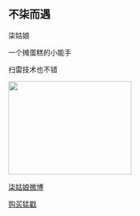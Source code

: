 ## 不柒而遇


柒姑娘
 
一个摊蛋糕的小能手
 
扫雷技术也不错
 
<img src="http://wx3.sinaimg.cn/mw1024/81777750ly1fdz316g0k2j20zk0qodjc.jpg" width="246" height="186">

 [柒姑娘微博](http://weibo.com/u/3228356483) 
  
 [购买猛戳](https://weidian.com/s/320657148?wfr=wx_profile) 
